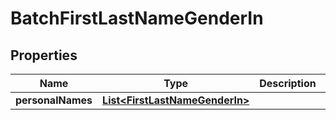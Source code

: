 

# BatchFirstLastNameGenderIn


## Properties

| Name | Type | Description | Notes |
|------------ | ------------- | ------------- | -------------|
|**personalNames** | [**List&lt;FirstLastNameGenderIn&gt;**](FirstLastNameGenderIn.md) |  |  [optional] |



